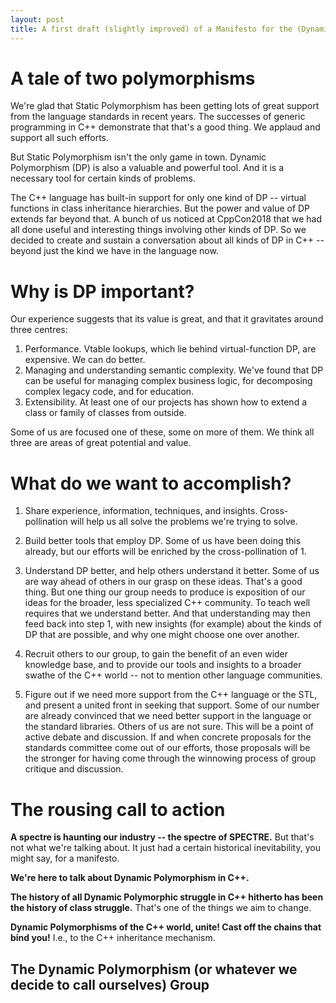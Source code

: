 ```yaml
---
layout: post
title: A first draft (slightly improved) of a Manifesto for the (Dynamic Polymorphism) Group
---
```


A tale of two polymorphisms
===========================

We're glad that Static Polymorphism has been getting lots of great support from the language standards in recent years.
The successes of generic programming in C++ demonstrate that that's a good thing.
We applaud and support all such efforts.

But Static Polymorphism isn't the only game in town.
Dynamic Polymorphism (DP) is also a valuable and powerful tool.
And it is a necessary tool for certain kinds of problems.

The C++ language has built-in support for only one kind of DP -- virtual functions in class inheritance hierarchies.
But the power and value of DP extends far beyond that.
A bunch of us noticed at CppCon2018 that we had all done useful and interesting things involving other kinds of DP.
So we decided to create and sustain a conversation about all kinds of DP in C++ -- beyond just the kind we have in the language now.

Why is DP important?
====================

Our experience suggests that its value is great, and that it gravitates around three centres:

1. Performance. Vtable lookups, which lie behind virtual-function DP, are expensive. We can do better.
2. Managing and understanding semantic complexity. 
We've found that DP can be useful for managing complex business logic, for decomposing complex legacy code, and for education.
3. Extensibility. At least one of our projects has shown how to extend a class or family of classes from outside.

Some of us are focused one of these, some on more of them. We think all three are areas of great potential and value.

What do we want to accomplish?
==============================

1. Share experience, information, techniques, and insights.
Cross-pollination will help us all solve the problems we're trying to solve.

2. Build better tools that employ DP.
Some of us have been doing this already, but our efforts will be enriched by the cross-pollination of 1.

3. Understand DP better, and help others understand it better.
Some of us are way ahead of others in our grasp on these ideas.
That's a good thing.
But one thing our group needs to produce is exposition of our ideas for the broader, less specialized C++ community.
To teach well requires that we understand better.
And that understanding may then feed back into step 1, with new insights (for example) about the kinds of DP that are possible,
and why one might choose one over another.

4. Recruit others to our group, to gain the benefit of an even wider knowledge base, and to provide our tools and insights
to a broader swathe of the C++ world -- not to mention other language communities.

5. Figure out if we need more support from the C++ language or the STL, and present a united front in seeking that support.
Some of our number are already convinced that we need better support in the language or the standard libraries.
Others of us are not sure.
This will be a point of active debate and discussion.
If and when concrete proposals for the standards committee come out of our efforts, those proposals will be the stronger for
having come through the winnowing process of group critique and discussion.

The rousing call to action
==========================

__A spectre is haunting our industry -- the spectre of SPECTRE.__
But that's not what we're talking about. It just had a certain historical inevitability, you might say, for a manifesto.

__We're here to talk about Dynamic Polymorphism in C++.__

__The history of all Dynamic Polymorphic struggle in C++ hitherto has been the history of class struggle.__ 
That's one of the things we aim to change.

__Dynamic Polymorphisms of the C++ world, unite! Cast off the chains that bind you!__ I.e., to the C++ inheritance mechanism.

## The Dynamic Polymorphism (or whatever we decide to call ourselves) Group
